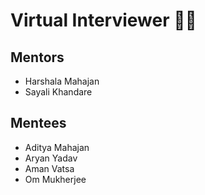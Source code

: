 # Virtual Interviewer 👨‍💻

## Mentors

- Harshala Mahajan
- Sayali Khandare

## Mentees

- Aditya Mahajan
- Aryan Yadav
- Aman Vatsa
- Om Mukherjee
